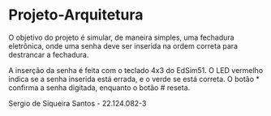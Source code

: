 # Projeto-Arquitetura

O objetivo do projeto é simular, de maneira simples, uma fechadura eletrônica, onde uma senha deve ser inserida na ordem correta para destrancar a fechadura.

A inserção da senha é feita com o teclado 4x3 do EdSim51. O LED vermelho indica se a senha inserida está errada, e o verde se está correta.
O botão * confirma a senha digitada, enquanto o botão # reseta.

Sergio de Siqueira Santos - 22.124.082-3
